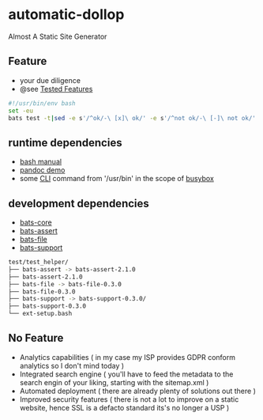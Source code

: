 # automatic-dollop
Almost A Static Site Generator 

## Feature
 - your due diligence
 - @see [Tested Features](tested_features.md)

``` bash
#!/usr/bin/env bash
set -eu
bats test -t|sed -e s'/^ok/-\ [x]\ ok/' -e s'/^not ok/-\ [-]\ not ok/' -e '1 s/^/\#\ Tested\ Features\ /' |tee 'tested_features.md'
```

## runtime dependencies
- [bash manual](https://www.gnu.org/software/bash/manual/bash.html)
- [pandoc demo](https://pandoc.org/demos.html)
- some [CLI](https://de.wikipedia.org/wiki/CLI) command from '/usr/bin' in the scope of [busybox](https://git.busybox.net/busybox)

## development dependencies 
- [bats-core](https://github.com/bats-core/bats-core)
- [bats-assert](https://github.com/bats-core/bats-assert)
- [bats-file](https://github.com/bats-core/bats-file)
- [bats-support](https://github.com/bats-core/bats-support)

``` bash
test/test_helper/
├── bats-assert -> bats-assert-2.1.0
├── bats-assert-2.1.0
├── bats-file -> bats-file-0.3.0
├── bats-file-0.3.0
├── bats-support -> bats-support-0.3.0/
├── bats-support-0.3.0
└── ext-setup.bash
```

## No Feature
- Analytics capabilities
(
    in my case my ISP provides GDPR conform analytics so I don't mind today
)
- Integrated search engine
(
    you'll have to feed the metadata to the search engin of your liking, starting with the sitemap.xml
)
- Automated deployment
(
    there are already plenty of solutions out there
)
- Improved security features (
    there is not a lot to improve on a static website, hence SSL is a defacto standard its's no longer a USP
)

